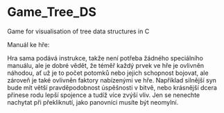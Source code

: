 # Game_Tree_DS
Game for visualisation of tree data structures in C

Manuál ke hře:

Hra sama podává instrukce, takže není potřeba žádného speciálního manuálu, ale je dobré vědět, že téměř každý prvek ve hře je ovlivněn náhodou, ať už je to počet potomků nebo jejich schopnost bojovat, ale zároveň je také ovlivněn faktory nabízenými ve hře. Například silnější syn bude mít větší pravděpodobnost úspěšnosti v bitvě, nebo krásnější dcera přinese rodu lepší spojence a tudíž více zvýší vliv. Jen se nenechte nachytat při překliknutí, jako panovníci musíte být neomylní.

